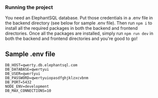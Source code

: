 ### Running the project

You need an ElephantSQL database. Put those credentials in a .env file in the backend directory (see below for sample .env file). Then run ```npm i``` to install all the required packages in both the backend and frontend directories. Once all the packages are installed, simply run ```npm run dev``` in both the backend and frontend directories and you're good to go!


## Sample .env file
```
DB_HOST=qwerty.db.elephantsql.com
DB_DATABASE=qwertyui
DB_USER=qwertyui
DB_PASSWORD=qwertyuiopasdfghjklzxcvbnm
DB_PORT=5432
NODE_ENV=development
DB_MAX_CONNECTIONS=10
```